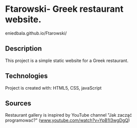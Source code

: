 # Ftarowski- Greek restaurant website.
eniedbala.github.io/Ftarowski/
## Description
This project is a simple static website for a Greek restaurant.
## Technologies
Project is created with:
HTML5,
CSS,
javaScript
## Sources
Restaurant gallery is inspired by YouTube channel
"Jak zacząć programować?" (www.youtube.com/watch?v=YpB1I3wgDgQ)
